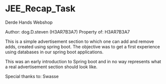 # JEE_Recap_Task
Derde Hands Webshop

Author: dog.D.steven (H3AR7B3A7) 
Property of: H3AR7B3A7

This is a simple advertisement section to which one can add and remove adds, created using spring boot.
The objective was to get a first experience using databases in our spring boot applications.

This was an early introduction to Spring boot and in no way represents what a real advertisement section should look like.

Special thanks to: Swasse
